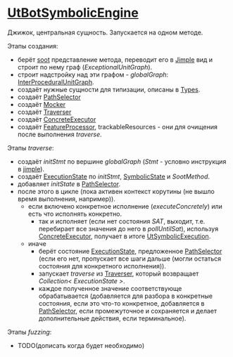 # [UtBotSymbolicEngine](../../../../utbot-framework/src/main/kotlin/org/utbot/engine/UtBotSymbolicEngine.kt)

Джижок, центральная сущность. Запускается на одном методе.

Этапы создания:
- берёт [soot](../abstract/Soot.md) представление метода, переводит его в [Jimple](../abstract/Jimple.md) вид и строит по нему граф (_ExceptionalUnitGraph_).
- строит надстройку над эти графом - _globalGraph_: [InterProceduralUnitGraph](InterProceduralUnitGraph.md).
- создаёт нужные сущности для типизации, описаны в [Types](Types.md).
- создаёт [PathSelector](PathSelector.md)
- создаёт [Mocker](Mocker.md)
- создаёт [Traverser](Traverser.md)
- создаёт [ConcreteExecutor](ConcreteExecutor.md)
- создаёт [FeatureProcessor](../../../../utbot-framework/src/main/kotlin/org/utbot/analytics/FeatureProcessor.kt), trackableResources - они для очищения после выполнения _traverse_.

Этапы _traverse_:
- создаёт _initStmt_ по вершине _globalGraph_ (_Stmt_ - условно инструкция в [jimple](../abstract/Jimple.md)).
- создаёт [ExecutionState](ExecutionState.md) по _initStmt_, [SymbolicState](SymbolicState.md) и _SootMethod_.
- добавляет _initState_ в [PathSelector](PathSelector.md).
- после этого в цикле (пока активен контекст корутины (не вышло время выполнения, например)).
  - если включено конкретное исполнение (_executeConcretely_) или есть что исполнять конкретно. 
    - так и исполняет (если нет состояния _SAT_, выходит, т.е. перебирает все значения до него в _pollUntilSat_), используя [ConcreteExecutor](ConcreteExecutor.md), получает в итоге [UtSymbolicExecution](../../../../utbot-framework-api/src/main/kotlin/org/utbot/framework/plugin/api/Api.kt).
  - иначе
    - берёт состояние [ExecutionState](ExecutionState.md), предложенное [PathSelector](PathSelector.md) (если его нет, пропускает все шаги дальше (могли остаться состояния для конкретного исполнения)).
    - запускает _traverse_ из [Traverser](Traverser.md), который возвращает _Collection< ExecutionState >_. 
    - каждое полученное значение соответствующе обрабатывается (добавляется для разбора в конкретные состояния, если это что-то конкретное, добавляется в [PathSelector](PathSelector.md), если промежуточное и сохраняется и делает дополнительные действия, если терминальное).

Этапы _fuzzing_:
- TODO(дописать когда будет необходимо)
